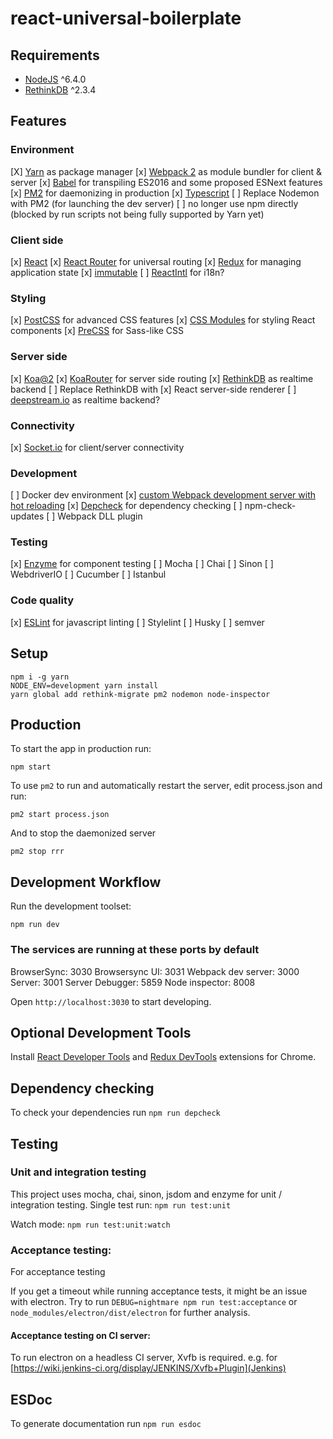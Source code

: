 # react-universal-boilerplate

## Requirements
- [NodeJS](https://nodejs.org/) ^6.4.0
- [RethinkDB](https://www.rethinkdb.com/) ^2.3.4

## Features

### Environment
[X] [Yarn](https://yarnpkg.com/) as package manager
[x] [Webpack 2](https://webpack.github.io/) as module bundler for client & server
[x] [Babel](https://babeljs.io/) for transpiling ES2016 and some proposed ESNext features
[x] [PM2](http://pm2.keymetrics.io/) for daemonizing in production
[x] [Typescript](http://www.typescriptlang.org)
[ ] Replace Nodemon with PM2 (for launching the dev server)
[ ] no longer use npm directly (blocked by run scripts not being fully supported by Yarn yet)

### Client side
[x] [React](https://facebook.github.io/react/)
[x] [React Router](https://github.com/ReactTraining/react-router) for universal routing
[x] [Redux](http://redux.js.org/) for managing application state
[x] [immutable](https://facebook.github.io/immutable-js/)
[ ] [ReactIntl](https://github.com/yahoo/react-intl) for i18n?

### Styling
[x] [PostCSS](http://postcss.org/) for advanced CSS features
[x] [CSS Modules](https://github.com/css-modules/css-modules) for styling React components
[x] [PreCSS](https://jonathantneal.github.io/precss/) for Sass-like CSS

### Server side
[x] [Koa@2](https://github.com/koajs/koa/tree/v2.x)
[x] [KoaRouter](https://github.com/alexmingoia/koa-router) for server side routing
[x] [RethinkDB](https://www.rethinkdb.com/) as realtime backend
[ ] Replace RethinkDB with
[x] React server-side renderer
[ ] [deepstream.io](deepstream.io) as realtime backend?

### Connectivity
[x] [Socket.io](http://socket.io/) for client/server connectivity

### Development
[ ] Docker dev environment
[x] [custom Webpack development server with hot reloading](https://github.com/cl1ck/webpack-hot-socket-server)
[x] [Depcheck](https://github.com/depcheck/depcheck) for dependency checking
[ ] npm-check-updates
[ ] Webpack DLL plugin

### Testing
[x] [Enzyme](http://airbnb.io/enzyme/) for component testing
[ ] Mocha
[ ] Chai
[ ] Sinon
[ ] WebdriverIO
[ ] Cucumber
[ ] Istanbul

### Code quality
[x] [ESLint](http://eslint.org/) for javascript linting
[ ] Stylelint
[ ] Husky
[ ] semver

## Setup
```
npm i -g yarn
NODE_ENV=development yarn install
yarn global add rethink-migrate pm2 nodemon node-inspector
```

## Production
To start the app in production run:
```
npm start
```

To use `pm2` to run and automatically restart the server, edit process.json and run:
```
pm2 start process.json
```

And to stop the daemonized server
```
pm2 stop rrr
```

## Development Workflow

Run the development toolset:
```
npm run dev
```
### The services are running at these ports by default
BrowserSync:              3030
Browsersync UI:           3031
Webpack dev server:       3000
Server:                   3001
Server Debugger:          5859
Node inspector:           8008

Open `http://localhost:3030` to start developing.

## Optional Development Tools
Install [React Developer Tools](https://chrome.google.com/webstore/detail/react-developer-tools/fmkadmapgofadopljbjfkapdkoienihi) and [Redux DevTools](https://chrome.google.com/webstore/detail/redux-devtools/lmhkpmbekcpmknklioeibfkpmmfibljd) extensions for Chrome.

## Dependency checking
To check your dependencies run
`npm run depcheck`

## Testing

### Unit and integration testing
This project uses mocha, chai, sinon, jsdom and enzyme for unit / integration testing.
Single test run:
`npm run test:unit`

Watch mode:
`npm run test:unit:watch`

### Acceptance testing:
For acceptance testing

If you get a timeout while running acceptance tests, it might be an issue with electron.
Try to run `DEBUG=nightmare npm run test:acceptance` or `node_modules/electron/dist/electron` for further analysis.

#### Acceptance testing on CI server:
To run electron on a headless CI server, Xvfb is required.
e.g. for [https://wiki.jenkins-ci.org/display/JENKINS/Xvfb+Plugin](Jenkins)

## ESDoc
To generate documentation run
`npm run esdoc`
